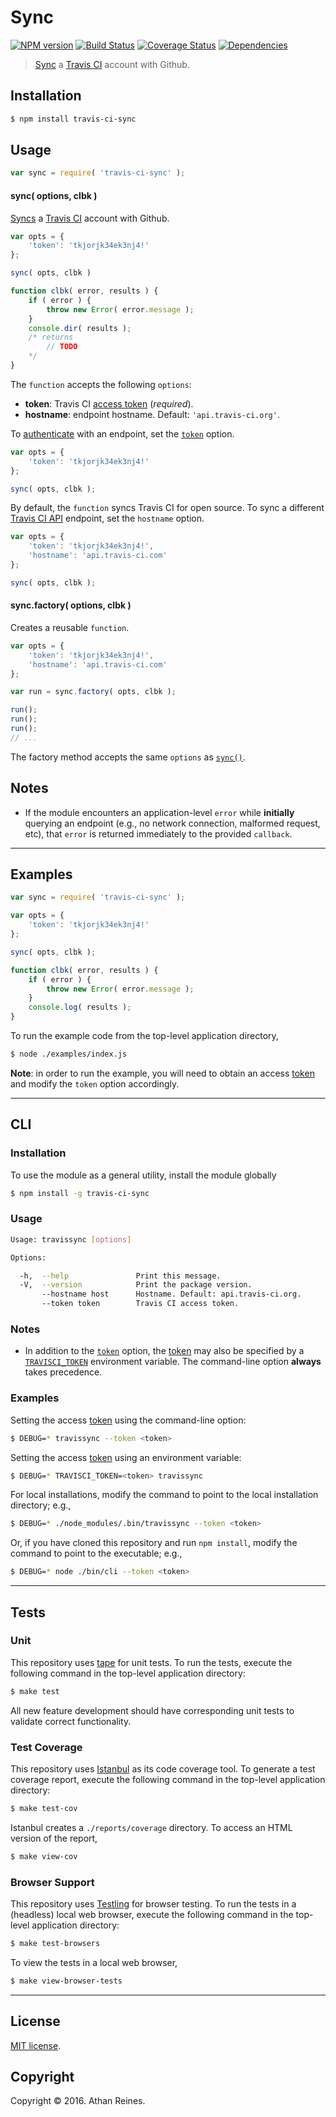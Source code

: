 Sync
===
[![NPM version][npm-image]][npm-url] [![Build Status][build-image]][build-url] [![Coverage Status][coverage-image]][coverage-url] [![Dependencies][dependencies-image]][dependencies-url]

> [Sync][travis-sync] a [Travis CI][travis-api] account with Github.


## Installation

``` bash
$ npm install travis-ci-sync
```


## Usage

``` javascript
var sync = require( 'travis-ci-sync' );
```

<a name="sync"></a>
#### sync( options, clbk )

[Syncs][travis-sync] a [Travis CI][travis-api] account with Github.

``` javascript
var opts = {
	'token': 'tkjorjk34ek3nj4!'
};

sync( opts, clbk )

function clbk( error, results ) {
	if ( error ) {
		throw new Error( error.message );
	}
	console.dir( results );
	/* returns
		// TODO
	*/
}
```

The `function` accepts the following `options`:
*	__token__: Travis CI [access token][travis-token] (*required*).
*	__hostname__: endpoint hostname. Default: `'api.travis-ci.org'`.

To [authenticate][travis-token] with an endpoint, set the [`token`][travis-token] option.

``` javascript
var opts = {
	'token': 'tkjorjk34ek3nj4!'
};

sync( opts, clbk );
```

By default, the `function` syncs Travis CI for open source. To sync a different [Travis CI API][travis-api] endpoint, set the `hostname` option.

``` javascript
var opts = {
	'token': 'tkjorjk34ek3nj4!',
	'hostname': 'api.travis-ci.com'
};

sync( opts, clbk );
```


#### sync.factory( options, clbk )

Creates a reusable `function`.

``` javascript
var opts = {
	'token': 'tkjorjk34ek3nj4!',
	'hostname': 'api.travis-ci.com'
};

var run = sync.factory( opts, clbk );

run();
run();
run();
// ...
```

The factory method accepts the same `options` as [`sync()`](#sync).


## Notes

*	If the module encounters an application-level `error` while __initially__ querying an endpoint (e.g., no network connection, malformed request, etc), that `error` is returned immediately to the provided `callback`.


---
## Examples

``` javascript
var sync = require( 'travis-ci-sync' );

var opts = {
	'token': 'tkjorjk34ek3nj4!'
};

sync( opts, clbk );

function clbk( error, results ) {
	if ( error ) {
		throw new Error( error.message );
	}
	console.log( results );
}
```

To run the example code from the top-level application directory,

``` bash
$ node ./examples/index.js
```

__Note__: in order to run the example, you will need to obtain an access [token][travis-token] and modify the `token` option accordingly.


---
## CLI

### Installation

To use the module as a general utility, install the module globally

``` bash
$ npm install -g travis-ci-sync
```


### Usage

``` bash
Usage: travissync [options]

Options:

  -h,  --help               Print this message.
  -V,  --version            Print the package version.
       --hostname host      Hostname. Default: api.travis-ci.org.
       --token token        Travis CI access token.
```


### Notes

*	In addition to the [`token`][travis-token] option, the [token][travis-token] may also be specified by a [`TRAVISCI_TOKEN`][travis-token] environment variable. The command-line option __always__ takes precedence.


### Examples

Setting the access [token][travis-token] using the command-line option:

``` bash
$ DEBUG=* travissync --token <token>
```

Setting the access [token][travis-token] using an environment variable:

``` bash
$ DEBUG=* TRAVISCI_TOKEN=<token> travissync
```

For local installations, modify the command to point to the local installation directory; e.g., 

``` bash
$ DEBUG=* ./node_modules/.bin/travissync --token <token>
```

Or, if you have cloned this repository and run `npm install`, modify the command to point to the executable; e.g., 

``` bash
$ DEBUG=* node ./bin/cli --token <token>
```


---
## Tests

### Unit

This repository uses [tape][tape] for unit tests. To run the tests, execute the following command in the top-level application directory:

``` bash
$ make test
```

All new feature development should have corresponding unit tests to validate correct functionality.


### Test Coverage

This repository uses [Istanbul][istanbul] as its code coverage tool. To generate a test coverage report, execute the following command in the top-level application directory:

``` bash
$ make test-cov
```

Istanbul creates a `./reports/coverage` directory. To access an HTML version of the report,

``` bash
$ make view-cov
```


### Browser Support

This repository uses [Testling][testling] for browser testing. To run the tests in a (headless) local web browser, execute the following command in the top-level application directory:

``` bash
$ make test-browsers
```

To view the tests in a local web browser,

``` bash
$ make view-browser-tests
```

<!-- [![browser support][browsers-image]][browsers-url] -->


---
## License

[MIT license](http://opensource.org/licenses/MIT).


## Copyright

Copyright &copy; 2016. Athan Reines.


[npm-image]: http://img.shields.io/npm/v/travis-ci-sync.svg
[npm-url]: https://npmjs.org/package/travis-ci-sync

[build-image]: http://img.shields.io/travis/kgryte/travis-ci-sync/master.svg
[build-url]: https://travis-ci.org/kgryte/travis-ci-sync

[coverage-image]: https://img.shields.io/codecov/c/github/kgryte/travis-ci-sync/master.svg
[coverage-url]: https://codecov.io/github/kgryte/travis-ci-sync?branch=master

[dependencies-image]: http://img.shields.io/david/kgryte/travis-ci-sync.svg
[dependencies-url]: https://david-dm.org/kgryte/travis-ci-sync

[dev-dependencies-image]: http://img.shields.io/david/dev/kgryte/travis-ci-sync.svg
[dev-dependencies-url]: https://david-dm.org/dev/kgryte/travis-ci-sync

[github-issues-image]: http://img.shields.io/github/issues/kgryte/travis-ci-sync.svg
[github-issues-url]: https://github.com/kgryte/travis-ci-sync/issues

[tape]: https://github.com/substack/tape
[istanbul]: https://github.com/gotwarlost/istanbul
[testling]: https://ci.testling.com

[travis-api]: https://docs.travis-ci.com/api
[travis-sync]: https://docs.travis-ci.com/api?http#users
[travis-token]: https://github.com/kgryte/travis-ci-access-token

